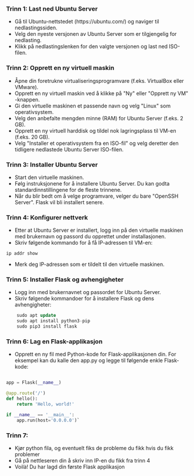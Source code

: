 ### Trinn 1: Last ned Ubuntu Server
<ul>
   <li> Gå til Ubuntu-nettstedet (https://ubuntu.com/) og naviger til nedlastingssiden. </li>
   <li> Velg den nyeste versjonen av Ubuntu Server som er tilgjengelig for nedlasting. </li>
   <li> Klikk på nedlastingslenken for den valgte versjonen og last ned ISO-filen. </li>
</ul>

### Trinn 2: Opprett en ny virtuell maskin 

<ul>
    <li> Åpne din foretrukne virtualiseringsprogramvare (f.eks. VirtualBox eller VMware). </li>
    <li> Opprett en ny virtuell maskin ved å klikke på "Ny" eller "Opprett ny VM" -knappen. </li>
    <li> Gi den virtuelle maskinen et passende navn og velg "Linux" som operativsystem. </li>
    <li> Velg den anbefalte mengden minne (RAM) for Ubuntu Server (f.eks. 2 GB). </li>
    <li> Opprett en ny virtuell harddisk og tildel nok lagringsplass til VM-en (f.eks. 20 GB). </li>
    <li> Velg "Installer et operativsystem fra en ISO-fil" og velg deretter den tidligere nedlastede Ubuntu Server ISO-filen. </li>
</ul>

### Trinn 3: Installer Ubuntu Server 

<ul>
    <li> Start den virtuelle maskinen. </li>
    <li> Følg instruksjonene for å installere Ubuntu Server. Du kan godta standardinnstillingene for de fleste trinnene. </li>
    <li> Når du blir bedt om å velge programvare, velger du bare "OpenSSH Server". Flask vil bli installert senere. </li>
</ul>

### Trinn 4: Konfigurer nettverk 

<ul>
    <li> Etter at Ubuntu Server er installert, logg inn på den virtuelle maskinen med brukernavn og passord du opprettet under installasjonen. </li>
    <li> Skriv følgende kommando for å få IP-adressen til VM-en: </li>
</ul>
 
`ip addr show `
<ul>
   <li> Merk deg IP-adressen som er tildelt til den virtuelle maskinen. </li>
</ul>

### Trinn 5: Installer Flask og avhengigheter 

<ul>
    <li> Logg inn med brukernavnet og passordet for Ubuntu Server. </li>
    <li> Skriv følgende kommandoer for å installere Flask og dens avhengigheter: </li> 
</ul>

```sql
    sudo apt update 
    sudo apt install python3-pip 
    sudo pip3 install flask 
```
### Trinn 6: Lag en Flask-applikasjon 
<ul>
    <li> Opprett en ny fil med Python-kode for Flask-applikasjonen din. For eksempel kan du kalle den app.py og legge til følgende enkle Flask-kode: </li>
</ul>


```py from flask import Flask

app = Flask(__name__)

@app.route('/')
def hello():
    return 'Hello, world!'

if __name__ == '__main__':
    app.run(host='0.0.0.0')`
```

### Trinn 7:

<ul> 
    <li> Kjør python fila, og eventuelt fiks de probleme du fikk hvis du fikk problemer </li>
    <li> Gå på nettleseren din å skriv inn IP-en du fikk fra trinn 4 </li>
    <li> Voilà! Du har lagd din første Flask applikasjon </li>
</ul>